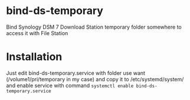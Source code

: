 # bind-ds-temporary
Bind Synology DSM 7 Download Station temporary folder somewhere to access it with File Station

# Installation
Just edit bind-ds-temporary.service with folder use want (/volume1/pri/temporary in my case) and copy it to /etc/systemd/system/ and enable service with command `systemctl enable bind-ds-temporary.service`

